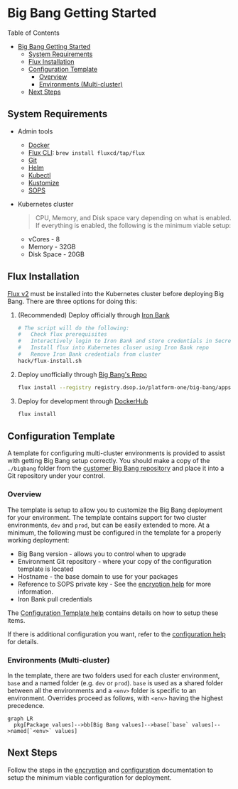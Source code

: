# Big Bang Getting Started

Table of Contents

- [Big Bang Getting Started](#big-bang-getting-started)
  - [System Requirements](#system-requirements)
  - [Flux Installation](#flux-installation)
  - [Configuration Template](#configuration-template)
    - [Overview](#overview)
    - [Environments (Multi-cluster)](#environments-multi-cluster)
  - [Next Steps](#next-steps)

## System Requirements

- Admin tools
  - [Docker](https://docs.docker.com/engine/install/)
  - [Flux CLI](https://toolkit.fluxcd.io/get-started/#install-the-flux-cli):     `brew install fluxcd/tap/flux`
  - [Git](https://git-scm.com/download/)
  - [Helm](https://helm.sh/docs/intro/install/)
  - [Kubectl](https://kubernetes.io/docs/tasks/tools/install-kubectl/)
  - [Kustomize](https://kubectl.docs.kubernetes.io/installation/kustomize/)
  - [SOPS](https://github.com/mozilla/sops/releases)

- Kubernetes cluster
  > CPU, Memory, and Disk space vary depending on what is enabled.  If everything is enabled, the following is the minimum viable setup:
  - vCores - 8
  - Memory - 32GB
  - Disk Space - 20GB

## Flux Installation

[Flux v2](https://toolkit.fluxcd.io/) must be installed into the Kubernetes cluster before deploying Big Bang.  There are three options for doing this:

1. (Recommended) Deploy officially through [Iron Bank](registry1.dsop.io)

    ```bash
    # The script will do the following:
    #   Check flux prerequisites
    #   Interactively login to Iron Bank and store credentials in Secret
    #   Install flux into Kubernetes cluser using Iron Bank repo
    #   Remove Iron Bank credentials from cluster
    hack/flux-install.sh
    ```

1. Deploy unofficially through [Big Bang's Repo](https://repo1.dsop.io/platform-one/big-bang/apps/sandbox/fluxv2/container_registry)

   ```bash
   flux install --registry registry.dsop.io/platform-one/big-bang/apps/sandbox/fluxv2
   ```

1. Deploy for development through [DockerHub](https://hub.docker.com/search?q=fluxcd)

   ```bash
   flux install
   ```

## Configuration Template

A template for configuring multi-cluster environments is provided to assist with getting Big Bang setup correctly.  You should make a copy of the `./bigbang` folder from the [customer Big Bang repository](https://repo1.dso.mil/platform-one/big-bang/customers/template/) and place it into a Git repository under your control.

### Overview

The template is setup to allow you to customize the Big Bang deployment for your environment.  The template contains support for two cluster environments, `dev` and `prod`, but can be easily extended to more.  At a minimum, the following must be configured in the template for a properly working deployment:

- Big Bang version - allows you to control when to upgrade
- Environment Git repository - where your copy of the configuration template is located
- Hostname - the base domain to use for your packages
- Reference to SOPS private key - See the [encryption help](3_encryption.md) for more information.
- Iron Bank pull credentials

The [Configuration Template help](https://repo1.dsop.io/platform-one/big-bang/customers/template/-/blob/main/README.md) contains details on how to setup these items.

If there is additional configuration you want, refer to the [configuration help](4_configuration.md) for details.

### Environments (Multi-cluster)

In the template, there are two folders used for each cluster environment, `base` and a named folder (e.g. `dev` or `prod`).  `base` is used as a shared folder between all the environments and a `<env>` folder is specific to an environment.  Overrides proceed as follows, with `<env>` having the highest precedence.

```mermaid
graph LR
  pkg[Package values]-->bb[Big Bang values]-->base[`base` values]-->named[`<env>` values]
```

## Next Steps

Follow the steps in the [encryption](3_encryption.md) and [configuration](4_configuration.md) documentation to setup the minimum viable configuration for deployment.
